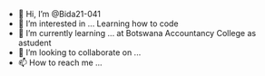 - 👋 Hi, I’m @Bida21-041
- 👀 I’m interested in ... Learning how to code
- 🌱 I’m currently learning ... at Botswana Accountancy College as astudent
- 💞️ I’m looking to collaborate on ...
- 📫 How to reach me ...

<!---
Bida21-041/Bida21-041 is a ✨ special ✨ repository because its `README.md` (this file) appears on your GitHub profile.
You can click the Preview link to take a look at your changes.
--->
